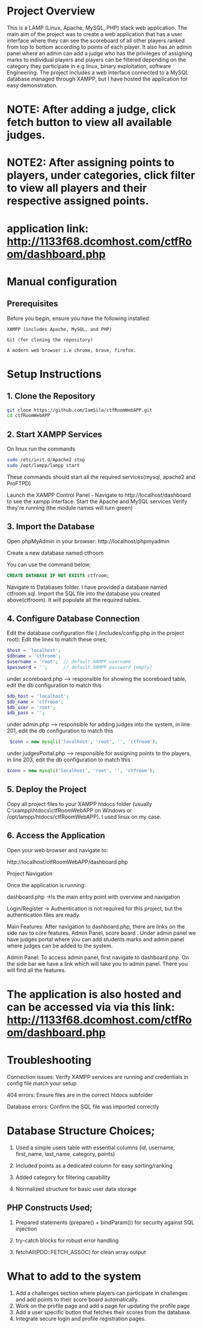 # Project Overview

This is a LAMP (Linux, Apache, MySQL, PHP) stack web application. The main aim of the project was to create a web application that has a user interface where they can see the scoreboard of all other players ranked from top to bottom according to points of each player. It also has an admin panel where an admin can add a judge who has the privileges of assigning marks to individual players and players can be filtered depending on the category they participate in e.g linux, binary exploitation, software Engineering. The project includes a web interface connected to a MySQL database managed through XAMPP, but I have hosted the application for easy demonstration.

# NOTE: After adding a judge, click fetch button to view all available judges.
# NOTE2: After assigning points to players, under categories, click filter to view all players and their respective assigned points.

# application link: http://1133f68.dcomhost.com/ctfRoom/dashboard.php

# Manual configuration

## Prerequisites

Before you begin, ensure you have the following installed:

    XAMPP (includes Apache, MySQL, and PHP)

    Git (for cloning the repository)

    A modern web browser i.e chrome, brave, firefox.
# Setup Instructions
## 1. Clone the Repository

```bash
git clone https://github.com/IamSila/ctfRoomWebAPP.git
cd ctfRoomWebAPP
```



## 2. Start XAMPP Services
On linux run the commands

```bash
sudo /etc/init.d/Apache2 stop
sudo /opt/lampp/lampp start
```

These commands should start all the required services(mysql, apache2 and ProFTPD)

Launch the XAMPP Control Panel - Navigate to http://localhost/dashboard to see the xampp interface.
Start the Apache and MySQL services
Verify they're running (the module names will turn green)

## 3. Import the Database

Open phpMyAdmin in your browser: http://localhost/phpmyadmin

Create a new database named ctfroom

You can use the command below;

```sql
CREATE DATABASE IF NOT EXISTS ctfroom;
```

Navigate to Databases folder. I have provided a database named ctfroom.sql. Import the SQL file into the database you created above(ctfroom). It will populate all the required tables.

## 4. Configure Database Connection

Edit the database configuration file ( /includes/config.php in the project root):
Edit the lines to match these ones;

```php
$host = 'localhost';
$dbname = 'ctfroom';
$username = 'root';  // default XAMPP username
$password = '';      // default XAMPP password (empty)

```

under scoreboard.php --> responsible for showing the scoreboard table, edit the db configuration to match this

```php
$db_host = 'localhost';
$db_name = 'ctfroom';
$db_user = 'root';
$db_pass = '';
```

under admin.php --> responsible for adding judges into the system, in line 201, edit the db configuration to match this

```php
 $conn = new mysqli('localhost', 'root', '', 'ctfroom');
```

under judgesPortal.php --> responsible for assigning points to the players, in line 203, edit the db configuration to match this

```php
$conn = new mysqli('localhost', 'root', '', 'ctfroom');
```

## 5. Deploy the Project

Copy all project files to your XAMPP htdocs folder (usually C:\xampp\htdocs\ctfRoomWebAPP on Windows or /opt/lampp/htdocs/ctfRoomWebAPP). I used linux on my case.

## 6. Access the Application

Open your web browser and navigate to:

http://localhost/ctfRoomWebAPP/dashboard.php

Project Navigation

Once the application is running:

dashboard.php ->Is the main entry point with overview and navigation

Login/Register ->  Authentication is not required for this project, but the authentication files are ready.

Main Features: After navigation to dashboard.php, there are links on the side nav to core features. Admin Panel, score board . Under admin panel we have judges portal where you can add students marks and admin panel where judges can be added to the system.

Admin Panel: To access admin panel, first navigate to dashboard.php. On the side bar we have a link which will take you to admin panel. There you will find all the features.



# The application is also hosted and can be accessed via via this link: http://1133f68.dcomhost.com/ctfRoom/dashboard.php

# Troubleshooting

Connection issues: Verify XAMPP services are running and credentials in config file match your setup

404 errors: Ensure files are in the correct htdocs subfolder

Database errors: Confirm the SQL file was imported correctly


# Database Structure Choices;

1. Used a simple users table with essential columns (id, username, first_name, last_name, category, points)

2. Included points as a dedicated column for easy sorting/ranking

3. Added category for filtering capability

4. Normalized structure for basic user data storage

## PHP Constructs Used;

1. Prepared statements (prepare() + bindParam()) for security against SQL injection

2. try-catch blocks for robust error handling

3. fetchAll(PDO::FETCH_ASSOC) for clean array output

# What to add to the system
1. Add a challenges section where players can participate in challenges and add points to their score board automatically.
2. Work on the profile page and add a page for updating the profile page
3. Add a user specific button that fetches their scores from the database.
4. Integrate secure login and profile registration pages.